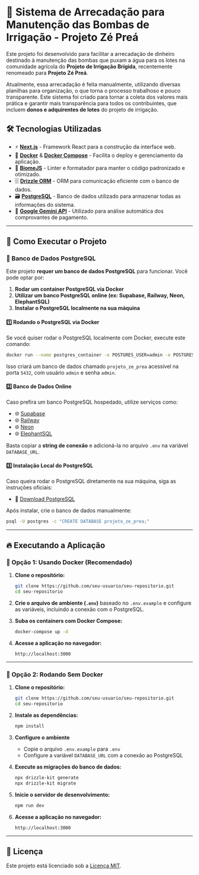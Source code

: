 # 🚀 Sistema de Arrecadação para Manutenção das Bombas de Irrigação - Projeto Zé Preá  

Este projeto foi desenvolvido para facilitar a arrecadação de dinheiro destinado à manutenção das bombas que puxam a água para os lotes na comunidade agrícola do **Projeto de Irrigação Brígida**, recentemente renomeado para **Projeto Zé Preá**.  

Atualmente, essa arrecadação é feita manualmente, utilizando diversas planilhas para organização, o que torna o processo trabalhoso e pouco transparente. Este sistema foi criado para tornar a coleta dos valores mais prática e garantir mais transparência para todos os contribuintes, que incluem **donos e adquirentes de lotes** do projeto de irrigação.  

## 🛠 Tecnologias Utilizadas  

- ⚡ **[Next.js](https://nextjs.org/)** - Framework React para a construção da interface web.  
- 🐳 **[Docker](https://www.docker.com/)** & **[Docker Compose](https://docs.docker.com/compose/)** - Facilita o deploy e gerenciamento da aplicação.  
- 🎯 **[BiomeJS](https://biomejs.dev/)** - Linter e formatador para manter o código padronizado e otimizado.  
- 🗄 **[Drizzle ORM](https://orm.drizzle.team/)** - ORM para comunicação eficiente com o banco de dados.  
- 🗃 **[PostgreSQL](https://www.postgresql.org/)** - Banco de dados utilizado para armazenar todas as informações do sistema.  
- 🧠 **[Google Gemini API](https://ai.google.dev/)** - Utilizado para análise automática dos comprovantes de pagamento.  

---

## 🚀 Como Executar o Projeto  

### 📌 Banco de Dados PostgreSQL  

Este projeto **requer um banco de dados PostgreSQL** para funcionar. Você pode optar por:  

1. **Rodar um container PostgreSQL via Docker**  
2. **Utilizar um banco PostgreSQL online (ex: Supabase, Railway, Neon, ElephantSQL)**  
3. **Instalar o PostgreSQL localmente na sua máquina**  

#### 1️⃣ **Rodando o PostgreSQL via Docker**  

Se você quiser rodar o PostgreSQL localmente com Docker, execute este comando:  

```sh
docker run --name postgres_container -e POSTGRES_USER=admin -e POSTGRES_PASSWORD=admin -e POSTGRES_DB=projeto_ze_prea -p 5432:5432 -d postgres
```

Isso criará um banco de dados chamado `projeto_ze_prea` acessível na porta `5432`, com usuário `admin` e senha `admin`.  

#### 2️⃣ **Banco de Dados Online**

Caso prefira um banco PostgreSQL hospedado, utilize serviços como:  
- 🌐 [Supabase](https://supabase.com/)  
- 🌐 [Railway](https://railway.app/)  
- 🌐 [Neon](https://neon.tech/)  
- 🌐 [ElephantSQL](https://www.elephantsql.com/)  

Basta copiar a **string de conexão** e adicioná-la no arquivo `.env` na variável `DATABASE_URL`.  

#### 3️⃣ **Instalação Local do PostgreSQL**  

Caso queira rodar o PostgreSQL diretamente na sua máquina, siga as instruções oficiais:  
- 🔗 [Download PostgreSQL](https://www.postgresql.org/download/)  

Após instalar, crie o banco de dados manualmente:  

```sh
psql -U postgres -c "CREATE DATABASE projeto_ze_prea;"
```  

---

## 🔥 Executando a Aplicação  

### 📌 Opção 1: Usando **Docker** (Recomendado)  

1. **Clone o repositório:**  
   ```sh
   git clone https://github.com/seu-usuario/seu-repositorio.git
   cd seu-repositorio
   ```  

2. **Crie o arquivo de ambiente (`.env`)** baseado no `.env.example` e configure as variáveis, incluindo a conexão com o PostgreSQL.  

3. **Suba os containers com Docker Compose:**  
   ```sh
   docker-compose up -d
   ```  

4. **Acesse a aplicação no navegador:**  
   ```
   http://localhost:3000
   ```

---

### 📌 Opção 2: Rodando **Sem Docker**  

1. **Clone o repositório:**  
   ```sh
   git clone https://github.com/seu-usuario/seu-repositorio.git
   cd seu-repositorio
   ```  

2. **Instale as dependências:**  
   ```sh
   npm install
   ```  

3. **Configure o ambiente**  
   - Copie o arquivo `.env.example` para `.env`  
   - Configure a variável `DATABASE_URL` com a conexão ao PostgreSQL  

4. **Execute as migrações do banco de dados:**  
   ```sh
   npx drizzle-kit generate
   npx drizzle-kit migrate
   ```  

5. **Inicie o servidor de desenvolvimento:**  
   ```sh
   npm run dev
   ```  

6. **Acesse a aplicação no navegador:**  
   ```
   http://localhost:3000
   ```

---

## 📄 Licença

Este projeto está licenciado sob a [Licença MIT](LICENSE).
